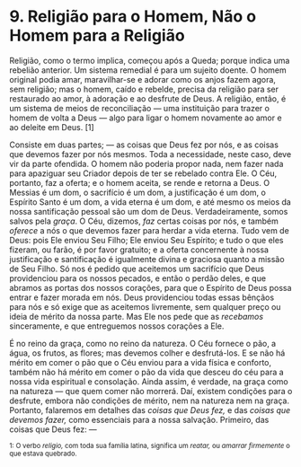 # 9. Religião para o Homem, Não o Homem para a Religião

Religião, como o termo implica, começou após a Queda; porque indica uma rebelião anterior. Um sistema remedial é para um sujeito doente. O homem original podia amar, maravilhar-se e adorar como os anjos fazem agora, sem religião; mas o homem, caído e rebelde, precisa da religião para ser restaurado ao amor, à adoração e ao desfrute de Deus. A religião, então, é um sistema de meios de reconciliação — uma instituição para trazer o homem de volta a Deus — algo para ligar o homem novamente ao amor e ao deleite em Deus. [1]

Consiste em duas partes; — as coisas que Deus fez por nós, e as coisas que devemos fazer por nós mesmos. Toda a necessidade, neste caso, deve vir da parte ofendida. O homem não poderia propor nada, nem fazer nada para apaziguar seu Criador depois de ter se rebelado contra Ele. O Céu, portanto, faz a oferta; e o homem aceita, se rende e retorna a Deus. O Messias é um dom, o sacrifício é um dom, a justificação é um dom, o Espírito Santo é um dom, a vida eterna é um dom, e até mesmo os meios da nossa santificação pessoal são um dom de Deus. Verdadeiramente, somos salvos pela *graça*. O Céu, dizemos, *faz* certas coisas por nós, e também *oferece* a nós o que devemos fazer para herdar a vida eterna. Tudo vem de Deus: pois Ele enviou Seu Filho; Ele enviou Seu Espírito; e tudo o que eles fizeram, ou farão, é por favor gratuito; e a oferta concernente à nossa justificação e santificação é igualmente divina e graciosa quanto a missão de Seu Filho. Só nos é pedido que aceitemos um sacrifício que Deus providenciou para os nossos pecados, e então o perdão deles, e que abramos as portas dos nossos corações, para que o Espírito de Deus possa entrar e fazer morada em nós. Deus providenciou todas essas bênçãos para nós e só exige que as aceitemos livremente, sem qualquer preço ou ideia de mérito da nossa parte. Mas Ele nos pede que as *recebamos* sinceramente, e que entreguemos nossos corações a Ele.

É no reino da graça, como no reino da natureza. O Céu fornece o pão, a água, os frutos, as flores; mas devemos colher e desfrutá-los. E se não há mérito em comer o pão que o Céu enviou para a vida física e conforto, também não há mérito em comer o pão da vida que desceu do céu para a nossa vida espiritual e consolação. Ainda assim, é verdade, na graça como na natureza — que quem comer não morrerá. Daí, existem condições para o desfrute, embora não condições de mérito, nem na natureza nem na graça. Portanto, falaremos em detalhes das *coisas que Deus fez,* e das *coisas que devemos fazer,* como essenciais para a nossa salvação. Primeiro, das coisas que Deus fez: —

<sub>1: O verbo *religio,* com toda sua família latina, significa um *reatar,* ou *amarrar firmemente* o que estava quebrado.</sub>
